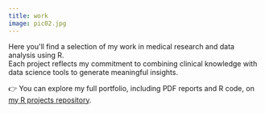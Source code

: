 ```yaml
---
title: work
image: pic02.jpg
---
```

Here you'll find a selection of my work in medical research and data analysis using R.  
Each project reflects my commitment to combining clinical knowledge with data science tools to generate meaningful insights.

👉 You can explore my full portfolio, including PDF reports and R code, on  
<a href="https://github.com/Bananbashar/Medical-projects" target="_blank">my R projects repository</a>.
